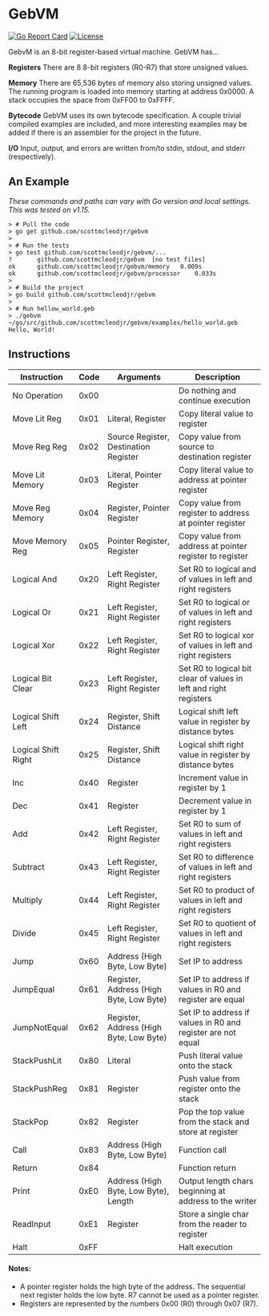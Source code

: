 # GebVM

[![Go Report Card](https://goreportcard.com/badge/github.com/scottmcleodjr/gebvm)](https://goreportcard.com/report/github.com/scottmcleodjr/gebvm)
[![License](https://img.shields.io/badge/License-BSD_2--Clause-orange.svg)](LICENSE)

GebvM is an 8-bit register-based virtual machine.  GebVM has...

**Registers** There are 8 8-bit registers (R0-R7) that store unsigned values.

**Memory** There are 65,536 bytes of memory also storing unsigned values.  The running program is loaded into memory starting at address 0x0000.  A stack occupies the space from 0xFF00 to 0xFFFF.

**Bytecode** GebVM uses its own bytecode specification.  A couple trivial compiled examples are included, and more interesting examples may be added if there is an assembler for the project in the future.

**I/O** Input, output, and errors are written from/to stdin, stdout, and stderr (respectively).

## An Example

_These commands and paths can vary with Go version and local settings.  This was tested on v1.15._
```
> # Pull the code
> go get github.com/scottmcleodjr/gebvm
>
> # Run the tests
> go test github.com/scottmcleodjr/gebvm/...
?   	github.com/scottmcleodjr/gebvm	[no test files]
ok  	github.com/scottmcleodjr/gebvm/memory	0.009s
ok  	github.com/scottmcleodjr/gebvm/processor	0.033s
>
> # Build the project
> go build github.com/scottmcleodjr/gebvm
>
> # Run hellow_world.geb
> ./gebvm ~/go/src/github.com/scottmcleodjr/gebvm/examples/hello_world.geb
Hello, World!
```

## Instructions

| Instruction         | Code | Arguments                               | Description                                                       |
|---------------------|------|-----------------------------------------|-------------------------------------------------------------------|
| No Operation        | 0x00 |                                         | Do nothing and continue execution                                 |
| Move Lit Reg        | 0x01 | Literal, Register                       | Copy literal value to register                                    |
| Move Reg Reg        | 0x02 | Source Register, Destination Register   | Copy value from source to destination register                    |
| Move Lit Memory     | 0x03 | Literal, Pointer Register               | Copy literal value to address at pointer register                 |
| Move Reg Memory     | 0x04 | Register, Pointer Register              | Copy value from register to address at pointer register           |
| Move Memory Reg     | 0x05 | Pointer Register, Register              | Copy value from address at pointer register to register           |
| Logical And         | 0x20 | Left Register, Right Register           | Set R0 to logical and of values in left and right registers       |
| Logical Or          | 0x21 | Left Register, Right Register           | Set R0 to logical or of values in left and right registers        |
| Logical Xor         | 0x22 | Left Register, Right Register           | Set R0 to logical xor of values in left and right registers       |
| Logical Bit Clear   | 0x23 | Left Register, Right Register           | Set R0 to logical bit clear of values in left and right registers |
| Logical Shift Left  | 0x24 | Register, Shift Distance                | Logical shift left value in register by distance bytes            |
| Logical Shift Right | 0x25 | Register, Shift Distance                | Logical shift right value in register by distance bytes           |
| Inc                 | 0x40 | Register                                | Increment value in register by 1                                  |
| Dec                 | 0x41 | Register                                | Decrement value in register by 1                                  |
| Add                 | 0x42 | Left Register, Right Register           | Set R0 to sum of values in left and right registers               |
| Subtract            | 0x43 | Left Register, Right Register           | Set R0 to difference of values in left and right registers        |
| Multiply            | 0x44 | Left Register, Right Register           | Set R0 to product of values in left and right registers           |
| Divide              | 0x45 | Left Register, Right Register           | Set R0 to quotient of values in left and right registers          |
| Jump                | 0x60 | Address (High Byte, Low Byte)           | Set IP to address                                                 |
| JumpEqual           | 0x61 | Register, Address (High Byte, Low Byte) | Set IP to address if values in R0 and register are equal          |
| JumpNotEqual        | 0x62 | Register, Address (High Byte, Low Byte) | Set IP to address if values in R0 and register are not equal      |
| StackPushLit        | 0x80 | Literal                                 | Push literal value onto the stack                                 |
| StackPushReg        | 0x81 | Register                                | Push value from register onto the stack                           |
| StackPop            | 0x82 | Register                                | Pop the top value from the stack and store at register            |
| Call                | 0x83 | Address (High Byte, Low Byte)           | Function call                                                     |
| Return              | 0x84 |                                         | Function return                                                   |
| Print               | 0xE0 | Address (High Byte, Low Byte), Length   | Output length chars beginning at address to the writer            |
| ReadInput           | 0xE1 | Register                                | Store a single char from the reader to register                   |
| Halt                | 0xFF |                                         | Halt execution                                                    |

#### Notes:
- A pointer register holds the high byte of the address.  The sequential next register holds the low byte.  R7 cannot be used as a pointer register.
- Registers are represented by the numbers 0x00 (R0) through 0x07 (R7).
